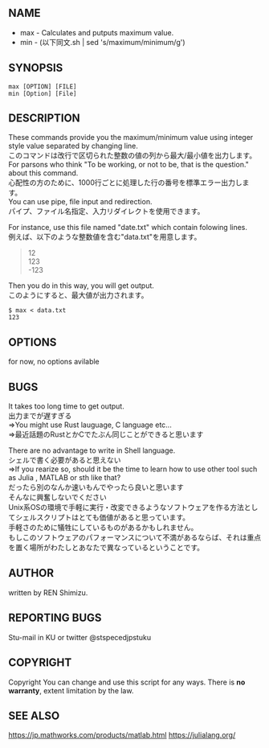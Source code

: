 ##  NAME

*   max - Calculates and putputs maximum value.  
*   min - (以下同文.sh | sed 's/maximum/minimum/g')  

##  SYNOPSIS

`max [OPTION] [FILE]`  
`min [Option] [File]`  

##  DESCRIPTION

These commands provide you the maximum/minimum value using integer style value separated by changing line.  
このコマンドは改行で区切られた整数の値の列から最大/最小値を出力します。  
For parsons who think "To be working, or not to be, that is the question." about this command.  
心配性の方のために、1000行ごとに処理した行の番号を標準エラー出力します。  
You can use pipe, file input and redirection.  
パイプ、ファイル名指定、入力リダイレクトを使用できます。  

For instance, use this file named "date.txt" which contain folowing lines.  
例えば、以下のような整数値を含む"data.txt"を用意します。  

> 12  
> 123  
> -123  

Then you do in this way, you will get output.  
このようにすると、最大値が出力されます。  

`$ max < data.txt`  
`123`  

##  OPTIONS

for now, no options avilable

##  BUGS
It takes too long time to get output.  
出力までが遅すぎる  
=>You might use Rust lauguage, C language etc...  
=>最近話題のRustとかCでたぶん同じことができると思います  

There are no advantage to write in Shell language.  
シェルで書く必要があると思えない  
=>If you rearize so, should it be the time to learn how to use other tool such as Julia , MATLAB or sth like that?  
だったら別のなんか速いもんでやったら良いと思います  
そんなに興奮しないでください  
Unix系OSの環境で手軽に実行・改変できるようなソフトウェアを作る方法としてシェルスクリプトはとても価値があると思っています。  
手軽さのために犠牲にしているものがあるかもしれません。  
もしこのソフトウェアのパフォーマンスについて不満があるならば、それは重点を置く場所がわたしとあなたで異なっているということです。  

##  AUTHOR

written by REN Shimizu.


##  REPORTING BUGS

Stu-mail in KU or twitter @stspecedjpstuku

##  COPYRIGHT

Copyright 
You can change and use this script for any ways.
There is **no warranty**, extent limitation by the law.

##  SEE ALSO

https://jp.mathworks.com/products/matlab.html
https://julialang.org/
